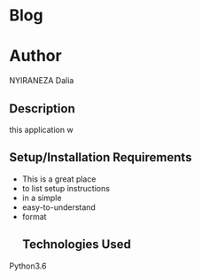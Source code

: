  
 # Blog
 # Author
 NYIRANEZA Dalia
 ## Description
 this application w
 ## Setup/Installation Requirements
* This is a great place
* to list setup instructions
* in a simple
* easy-to-understand
* format
  ## Technologies Used
 Python3.6